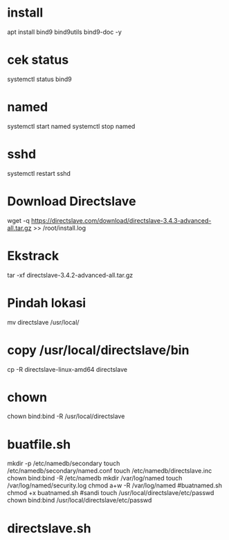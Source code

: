 # install
apt install bind9 bind9utils bind9-doc -y
# cek status
systemctl status bind9
# named
systemctl start named
systemctl stop named
# sshd
systemctl restart sshd
# Download Directslave
wget -q https://directslave.com/download/directslave-3.4.3-advanced-all.tar.gz >> /root/install.log
# Ekstrack
tar -xf directslave-3.4.2-advanced-all.tar.gz
# Pindah lokasi
mv directslave /usr/local/
# copy /usr/local/directslave/bin
cp -R directslave-linux-amd64 directslave
# chown
chown bind:bind -R /usr/local/directslave
# buatfile.sh
mkdir -p /etc/namedb/secondary
touch /etc/namedb/secondary/named.conf
touch /etc/namedb/directslave.inc
chown bind:bind -R /etc/namedb
mkdir /var/log/named
touch /var/log/named/security.log
chmod a+w -R /var/log/named
#buatnamed.sh
chmod +x buatnamed.sh
#sandi
touch /usr/local/directslave/etc/passwd
chown bind:bind /usr/local/directslave/etc/passwd
# directslave.sh
